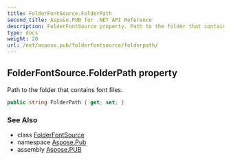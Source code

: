 ```yaml
---
title: FolderFontSource.FolderPath
second_title: Aspose.PUB for .NET API Reference
description: FolderFontSource property. Path to the folder that contains font files
type: docs
weight: 20
url: /net/aspose.pub/folderfontsource/folderpath/
---
```

## FolderFontSource.FolderPath property

Path to the folder that contains font files.

```csharp
public string FolderPath { get; set; }
```

### See Also

* class [FolderFontSource](../)
* namespace [Aspose.Pub](../../folderfontsource/)
* assembly [Aspose.PUB](../../../)


